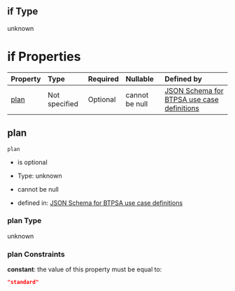 ## if Type

unknown

# if Properties

| Property      | Type          | Required | Nullable       | Defined by                                                                                                                                                                                                                                  |
| :------------ | :------------ | :------- | :------------- | :------------------------------------------------------------------------------------------------------------------------------------------------------------------------------------------------------------------------------------------ |
| [plan](#plan) | Not specified | Optional | cannot be null | [JSON Schema for BTPSA use case definitions](btpsa-usecase-properties-services-items-allof-1-then-allof-40-then-allof-1-if-properties-plan.md "undefined#/properties/services/items/allOf/1/then/allOf/40/then/allOf/1/if/properties/plan") |

## plan



`plan`

*   is optional

*   Type: unknown

*   cannot be null

*   defined in: [JSON Schema for BTPSA use case definitions](btpsa-usecase-properties-services-items-allof-1-then-allof-40-then-allof-1-if-properties-plan.md "undefined#/properties/services/items/allOf/1/then/allOf/40/then/allOf/1/if/properties/plan")

### plan Type

unknown

### plan Constraints

**constant**: the value of this property must be equal to:

```json
"standard"
```
